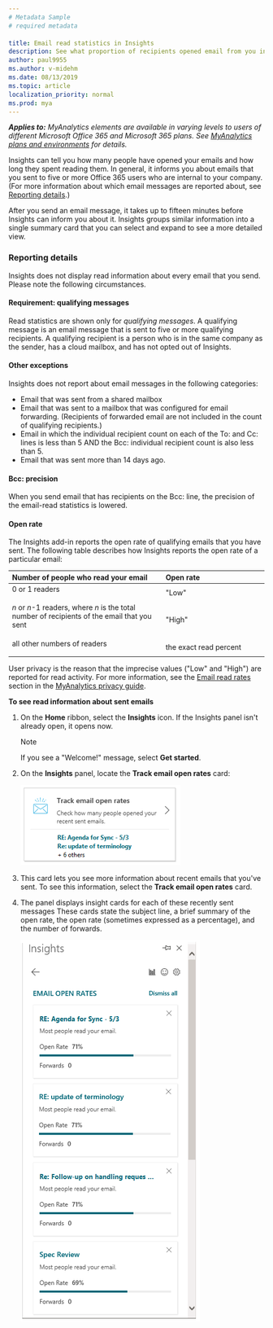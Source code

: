 ```yaml
---
# Metadata Sample
# required metadata

title: Email read statistics in Insights
description: See what proportion of recipients opened email from you in Insights
author: paul9955
ms.author: v-midehm
ms.date: 08/13/2019
ms.topic: article
localization_priority: normal 
ms.prod: mya
---
```


_**Applies to:** MyAnalytics elements are available in varying levels to users of different Microsoft Office 365 and Microsoft 365 plans. See [MyAnalytics plans and environments](../../overview/plans-environments.md) for details._ 

Insights can tell you how many people have opened your emails and how long they spent reading them. In general, it informs you about emails that you sent to five or more Office 365 users who are internal to your company. (For more information about which email messages are reported about, see [Reporting details](#reporting-details).) 

After you send an email message, it takes up to fifteen minutes before Insights can inform you about it. Insights groups similar information into a single summary card that you can select and expand to see a more detailed view.

### Reporting details

Insights does not display read information about every email that you send. Please note the following circumstances.

#### Requirement: qualifying messages

Read statistics are shown only for _qualifying messages_. A qualifying message is an email message that is sent to five or more qualifying recipients. A qualifying recipient is a person who is in the same company as the sender, has a cloud mailbox, and has not opted out of Insights.

#### Other exceptions

Insights does not report about email messages in the following categories:

 * Email that was sent from a shared mailbox
 * Email that was sent to a mailbox that was configured for email forwarding. (Recipients of forwarded email are not included in the count of qualifying recipients.)
 * Email in which the individual recipient count on each of the To: and Cc: lines is less than 5 AND the Bcc: individual recipient count is also less than 5.
 * Email that was sent more than 14 days ago.

#### Bcc: precision

When you send email that has recipients on the Bcc: line, the precision of the email-read statistics is lowered.

#### Open rate

The Insights add-in reports the open rate of qualifying emails that you have sent. The following table describes how Insights reports the open rate of a particular email:  

<!-- This table, in md, didn't work for some reason
| Number of people who read your email | Reported read activity | 
| ----- | ----- | 
| 0 or 1 readers | "Low" |
| <i>n</i> or <i>n</i>-1 readers, where <i>n</i> is the total number of <p></p>recipients of the email that you sent | "High" |
| all other numbers | the exact read percent |
So resorting to HTML:  -->

<table>
<thead>
<tr>
	<th>Number of people who read your email</th>
	<th>Open rate</th>
</tr>
</thead>
<tbody>
<style>
table, td {
    text-align: left;
}
.percentage {
    width: 60%;
}
.no-border {
    border-bottom: none;
}
}
</style>
        <tr class="no-border">
        	<td class="percentage">0 or 1 readers</p></th>
        	<td>"Low"</td>
        </tr>
        <tr class="no-border">
        	<td class="percentage"><i>n</i> or <i>n</i>-1 readers, where <i>n</i> is the total number of recipients of the email that you sent</p></th>
        	<td>"High"</td>
        </tr>
        <tr class="no-border">  
        	<td class="percentage">all other numbers of readers</p></th>
        	<td >the exact read percent</td>
        </tr>
</tbody>
</table>

User privacy is the reason that the imprecise values ("Low" and "High") are reported for read activity. For more information, see the [Email read rates](../../overview/privacy-guide.md#email-read-rates) section in the [MyAnalytics privacy guide](../../Overview/privacy-guide.md). 

**To see read information about sent emails**

1. On the **Home** ribbon, select the **Insights** icon. If the Insights panel isn't already open, it opens now. 

   > [!Note] 
   > If you see a "Welcome!" message, select **Get started**.

2. On the **Insights** panel, locate the **Track email open rates** card: 

    ![Track email open rates](../../../Images/mya/use/step-1-track-open-rates.png)

3. This card lets you see more information about recent emails that you've sent. To see this information, select the **Track email open rates** card.

4. The panel displays insight cards for each of these recently sent messages These cards state the subject line, a brief summary of the open rate, the open rate (sometimes expressed as a percentage), and the number of forwards.

    ![Email open rates](../../../Images/mya/use/step-2-four-emails.png)

<!--
    Based on the length of the message, Insights estimates how long a person needs to read it. It uses that number to decide whether people glanced, skimmed, or read the email, and informs you of this in a card.
 
    ![Email open rates](../../Images/mya/use/email-open-rates-2.png)

    Depending on how many people opened the email and how long they spent reading it, Insights might suggest that you follow up on your email, or it might show tips to help improve email communication.
-->
